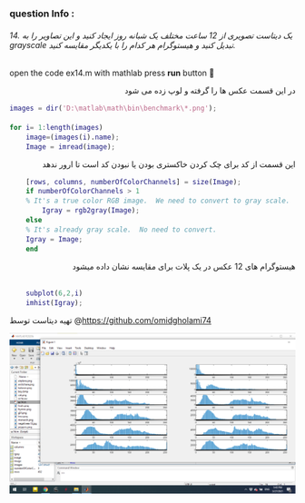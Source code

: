 
### question Info :

###### 14. یک دیتاست تصویری از 12 ساعت مختلف یک شبانه روز ایجاد کنید و این تصاویر را به grayscale تبدیل کنید و هیستوگرام هر کدام را با یکدیگر مقایسه کنید.

open the code ex14.m with mathlab press **run** button :rocket: 

<div dir = "rtl">
در این قسمت عکس ها را گرفته و لوپ زده می شود
</div>

```matlab
images = dir('D:\matlab\math\bin\benchmark\*.png');

for i= 1:length(images)
    image=(images(i).name);
    Image = imread(image);

```

<div dir = "rtl">
این قسمت از کد برای چک کردن خاکستری بودن یا نبودن کد است تا ارور ندهد
</div>

```matlab
    [rows, columns, numberOfColorChannels] = size(Image);
    if numberOfColorChannels > 1
    % It's a true color RGB image.  We need to convert to gray scale.
        Igray = rgb2gray(Image);
    else
    % It's already gray scale.  No need to convert.
    Igray = Image;
    end
```

<div dir = "rtl">
هیستوگرام های 12 عکس در یک پلات برای مقایسه نشان داده میشود
</div>

```matlab

    subplot(6,2,i)
    imhist(Igray);
```

تهیه دیتاست توسط
@https://github.com/omidgholami74

![img](https://github.com/semnan-university-ai/image-processing-class/blob/main/excersiecs/mohammadhoseinazad/14/ex14.png)

